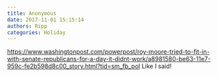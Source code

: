 ```yaml
---
title: Anonymous
date: 2017-11-01 15:15:14
authors: Ripp
categories: Holiday
---
```


 https://www.washingtonpost.com/powerpost/roy-moore-tried-to-fit-in-with-senate-republicans-for-a-day-it-didnt-work/a8981580-be63-11e7-959c-fe2b598d8c00_story.html?tid=sm_fb_pol
Like I said!